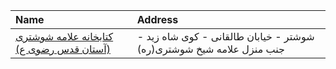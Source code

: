 | Name                                                                                                                     | Address                                                              |
|:-------------------------------------------------------------------------------------------------------------------------|:---------------------------------------------------------------------|
| [كتابخانه علامه شوشتری (آستان قدس رضوی ع)](https://lib.ir/fa/library/161/كتابخانه-علامه-شوشتری-آستان-قدس-رضوی-ع/search/) | شوشتر - خیابان طالقانی - کوی شاه زید - جنب منزل علامه شیخ شوشتری(ره) |